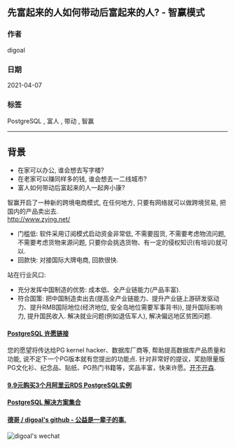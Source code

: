 ## 先富起来的人如何带动后富起来的人? - 智赢模式   
    
### 作者    
digoal    
    
### 日期    
2021-04-07     
    
### 标签    
PostgreSQL , 富人 , 带动 , 智赢    
    
----    
    
## 背景    
- 在家可以办公, 谁会想去写字楼?  
- 在老家可以赚同样多的钱, 谁会想去一二线城市?  
- 富人如何带动后富起来的人一起奔小康?   
  
智赢开启了一种新的跨境电商模式, 在任何地方, 只要有网络就可以做跨境贸易, 把国内的产品卖出去.   
http://www.zying.net/  
- 门槛低: 软件采用订阅模式启动资金非常低, 不需要囤货, 不需要考虑物流问题, 不需要考虑货物来源问题, 只要你会挑选货物、有一定的侵权知识(有培训)就可以.    
- 回款快: 对接国际大牌电商, 回款很快. 
    
站在行业风口:     
- 充分发挥中国制造的优势: 成本低、全产业链能力(产品丰富).    
- 符合国策: 把中国制造卖出去(提高全产业链能力、提升产业链上游研发驱动力、提升RMB国际地位(经济地位, 安全岛地位需要军事背书)), 提升国际影响力, 提升国民收入. 解决就业问题(例如退伍军人), 解决偏远地区贫困问题.   
  
    
  
#### [PostgreSQL 许愿链接](https://github.com/digoal/blog/issues/76 "269ac3d1c492e938c0191101c7238216")
您的愿望将传达给PG kernel hacker、数据库厂商等, 帮助提高数据库产品质量和功能, 说不定下一个PG版本就有您提出的功能点. 针对非常好的提议，奖励限量版PG文化衫、纪念品、贴纸、PG热门书籍等，奖品丰富，快来许愿。[开不开森](https://github.com/digoal/blog/issues/76 "269ac3d1c492e938c0191101c7238216").  
  
  
#### [9.9元购买3个月阿里云RDS PostgreSQL实例](https://www.aliyun.com/database/postgresqlactivity "57258f76c37864c6e6d23383d05714ea")
  
  
#### [PostgreSQL 解决方案集合](https://yq.aliyun.com/topic/118 "40cff096e9ed7122c512b35d8561d9c8")
  
  
#### [德哥 / digoal's github - 公益是一辈子的事.](https://github.com/digoal/blog/blob/master/README.md "22709685feb7cab07d30f30387f0a9ae")
  
  
![digoal's wechat](../pic/digoal_weixin.jpg "f7ad92eeba24523fd47a6e1a0e691b59")
  
